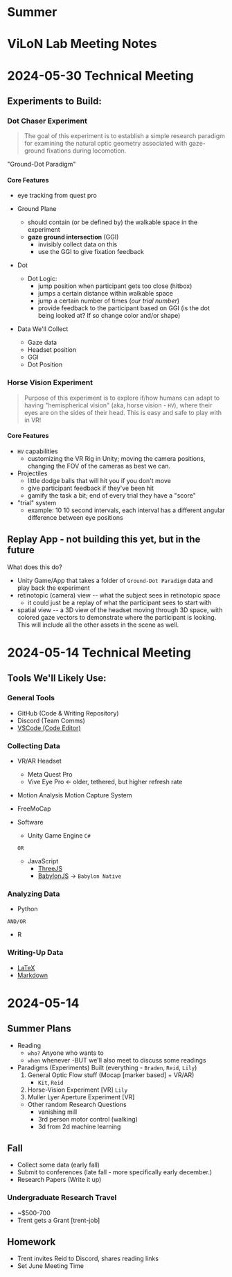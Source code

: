 # Summer
# ViLoN Lab Meeting Notes
# 2024-05-30 Technical Meeting

## Experiments to Build:
### Dot Chaser Experiment
> The goal of this experiment is to establish a simple research paradigm for examining the natural optic geometry associated with gaze-ground fixations during locomotion. 

"Ground-Dot Paradigm"

#### Core Features
- eye tracking from quest pro
- Ground Plane
    - should contain (or be defined by) the walkable space in the experiment
    - **gaze ground intersection** (GGI)
        - invisibly collect data on this
        - use the GGI to give fixation feedback
- Dot 
    - Dot Logic:
        - jump position when participant gets too close (hitbox)
        - jumps a certain distance within walkable space
        - jump a certain number of times (*our trial number*)
        - provide feedback to the participant based on GGI (is the dot being looked at? If so change color and/or shape)

- Data We'll Collect
    - Gaze data
    - Headset position
    - GGI 
    - Dot Position


### Horse Vision Experiment
> Purpose of this experiment is to explore if/how humans can adapt to having "hemispherical vision" (aka, horse vision - `HV`), where their eyes are on the sides of their head. This is easy and safe to play with in VR!
#### Core Features
- `HV` capabilities
    - customizing the VR Rig in Unity; moving the camera positions, changing the FOV of the cameras as best we can. 
- Projectiles
    - little dodge balls that will hit you if you don't move
    - give participant feedback if they've been hit
    - gamify the task a bit; end of every trial they have a "score"
- "trial" system
    - example: 10 10 second intervals, each interval has a different angular difference between eye positions 

## Replay App - not building this yet, but in the future
What does this do?
- Unity Game/App that takes a folder of `Ground-Dot Paradigm` data and play back the experiment
- retinotopic (camera) view -- what the subject sees in retinotopic space 
    - it could just be a replay of what the participant sees to start with
- spatial view -- a 3D view of the headset moving through 3D space, with colored gaze vectors to demonstrate where the participant is looking. This will include all the other assets in the scene as well.



# 2024-05-14 Technical Meeting

## Tools We'll Likely Use:
### General Tools
- GitHub (Code & Writing Repository)
- Discord (Team Comms)
- [VSCode (Code Editor)](https://code.visualstudio.com/)

### Collecting Data
- VR/AR Headset
    - Meta Quest Pro
    - Vive Eye Pro <- older, tethered, but higher refresh rate
- Motion Analysis Motion Capture System
- FreeMoCap
- Software
    - Unity Game Engine `C#`
    
    `OR`

    - JavaScript
        - [ThreeJS](https://threejs.org/)
        - [BabylonJS](https://www.babylonjs.com/) -> `Babylon Native`

### Analyzing Data
- Python

`AND/OR`

- R

### Writing-Up Data
- [LaTeX](https://www.overleaf.com/learn/latex/Learn_LaTeX_in_30_minutes)
- [Markdown](https://www.markdownguide.org/)
    
# 2024-05-14

## Summer Plans
- Reading
    - `who?` Anyone who wants to
    - `when` whenever -BUT we'll also meet to discuss some readings
- Paradigms (Experiments) Built (everything - `Braden`, `Reid`, `Lily`)
    1. General Optic Flow stuff (Mocap [marker based] + VR/AR)
        - `Kit`, `Reid`
    2. Horse-Vision Experiment [VR] `Lily`
    3. Muller Lyer Aperture Experiment [VR]
    - Other random Research Questions
        - vanishing mill
        - 3rd person motor control (walking)
        - 3d from 2d machine learning


## Fall 
- Collect some data (early fall)
- Submit to conferences (late fall - more specifically early december.)
- Research Papers (Write it up)

### Undergraduate Research Travel
- ~$500-700
- Trent gets a Grant [trent-job]

## Homework
- Trent invites Reid to Discord, shares reading links
- Set June Meeting Time

